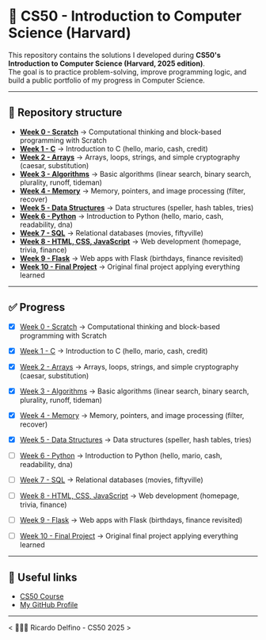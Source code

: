 # 📘 CS50 - Introduction to Computer Science (Harvard)

This repository contains the solutions I developed during **CS50's Introduction to Computer Science (Harvard, 2025 edition)**.  
The goal is to practice problem-solving, improve programming logic, and build a public portfolio of my progress in Computer Science.

---

## 📂 Repository structure

- [**Week 0 - Scratch**](week0-scratch/) → Computational thinking and block-based programming with Scratch  
- [**Week 1 - C**](week1-c/) → Introduction to C (hello, mario, cash, credit)  
- [**Week 2 - Arrays**](week2-arrays/) → Arrays, loops, strings, and simple cryptography (caesar, substitution)  
- [**Week 3 - Algorithms**](week3-algorithms/) → Basic algorithms (linear search, binary search, plurality, runoff, tideman)  
- [**Week 4 - Memory**](week4-memory/) → Memory, pointers, and image processing (filter, recover)  
- [**Week 5 - Data Structures**](week5-data-structures/) → Data structures (speller, hash tables, tries)  
- [**Week 6 - Python**](week6-python/) → Introduction to Python (hello, mario, cash, readability, dna)  
- [**Week 7 - SQL**](week7-sql/) → Relational databases (movies, fiftyville)  
- [**Week 8 - HTML, CSS, JavaScript**](week8-html-css-js/) → Web development (homepage, trivia, finance)  
- [**Week 9 - Flask**](week9-flask/) → Web apps with Flask (birthdays, finance revisited)  
- [**Week 10 - Final Project**](week10-final-project/) → Original final project applying everything learned
 

---

## ✅ Progress

- [x] [Week 0 - Scratch](week0-scratch/) → Computational thinking and block-based programming with Scratch  
- [x] [Week 1 - C](week1-c/) → Introduction to C (hello, mario, cash, credit)  
- [x] [Week 2 - Arrays](week2-arrays/) → Arrays, loops, strings, and simple cryptography (caesar, substitution)  
- [x] [Week 3 - Algorithms](week3-algorithms/) → Basic algorithms (linear search, binary search, plurality, runoff, tideman)  
- [x] [Week 4 - Memory](week4-memory/) → Memory, pointers, and image processing (filter, recover)  
- [x] [Week 5 - Data Structures](week5-data-structures/) → Data structures (speller, hash tables, tries)  
- [ ] [Week 6 - Python](week6-python/) → Introduction to Python (hello, mario, cash, readability, dna)  
- [ ] [Week 7 - SQL](week7-sql/) → Relational databases (movies, fiftyville)  
- [ ] [Week 8 - HTML, CSS, JavaScript](week8-html-css-js/) → Web development (homepage, trivia, finance)  
- [ ] [Week 9 - Flask](week9-flask/) → Web apps with Flask (birthdays, finance revisited)  
- [ ] [Week 10 - Final Project](week10-final-project/) → Original final project applying everything learned


---


## 🔗 Useful links
- [CS50 Course](https://cs50.harvard.edu/x/)  
- [My GitHub Profile](https://github.com/ricardodelfino)  

---

< 👩🏻‍💻 Ricardo Delfino - CS50 2025 >
